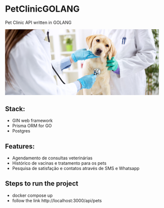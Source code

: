 # PetClinicGOLANG
Pet Clinic API written in GOLANG

![screenshot](assets/banner.png)

## Stack:
- GIN web framework
- Prisma ORM for GO
- Postgres


## Features:
- Agendamento de consultas veterinárias
- Histórico de vacinas e tratamento para os pets
- Pesquisa de satisfação e contatos através de SMS e Whatsapp

## Steps to run the project
- docker compose up
- follow the link http://localhost:3000/api/pets
